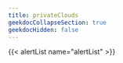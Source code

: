 ```yaml
---
title: privateClouds
geekdocCollapseSection: true
geekdocHidden: false
---
```


{{< alertList name="alertList" >}}